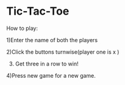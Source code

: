 # Tic-Tac-Toe

How to play:



1)Enter the name of both the players



2)Click the buttons turnwise(player one is x )



3) Get three in a row to win!



4)Press new game for a new game.
